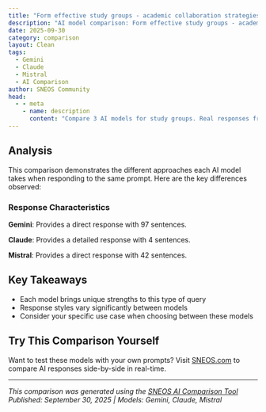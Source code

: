 ```yaml
---
title: "Form effective study groups - academic collaboration strategies"
description: "AI model comparison: Form effective study groups - academic collaboration strategies..."
date: 2025-09-30
category: comparison
layout: Clean
tags:
  - Gemini
  - Claude
  - Mistral
  - AI Comparison
author: SNEOS Community
head:
  - - meta
    - name: description
      content: "Compare 3 AI models for study groups. Real responses from Gemini, Claude, Mistral with detailed analysis."
---
```


<ChatComparison
  title="Form effective study groups - academic collaboration strategies"
  prompt="Form effective study groups - academic collaboration strategies"
  :responses='{
    "Gemini": "## Forming Effective Study Groups: Academic Collaboration Strategies\n\nStudy groups can be incredibly beneficial for learning, problem-solving, and staying motivated. However, a poorly formed or poorly managed study group can be a waste of time. Here\u0027s a breakdown of strategies to form and maintain effective study groups:\n\n**I. Planning and Formation:**\n\n*   **Define Your Goals:**\n    *   **Individual Goals:** What do you hope to achieve by joining a study group? (e.g., better understanding of concepts, practice problem-solving, improve grades, reduce procrastination)\n    *   **Group Goals:**  As a group, decide on your collective objectives.  Are you preparing for a specific exam?  Working on a project together?  Reinforcing general understanding?\n*   **Find the Right People:**\n    *   **Skill Diversity:** Look for people with complementary strengths. Some might be great at explaining concepts, while others excel at problem-solving or note-taking.\n    *   **Commitment:**  Seek individuals who are genuinely committed to attending meetings, contributing actively, and doing their share of the work.  Assess their reliability and availability.\n    *   **Work Ethic:**  Choose members who have a similar work ethic to yours.  Avoid those who consistently come unprepared or are more interested in socializing than studying.\n    *   **Number of Members:** Aim for a manageable group size, typically **3-5 members**. Larger groups can become unwieldy.\n*   **Initial Meeting \u0026 Ground Rules:**\n    *   **Introduce yourselves:** Share your strengths, weaknesses, and goals for the study group.\n    *   **Schedule:**  Establish a regular meeting schedule (day, time, location, duration). Consider everyone\u0027s availability and adjust as needed.\n    *   **Communication:** Decide on the primary communication method (e.g., group chat, email).\n    *   **Attendance Policy:** Set expectations for attendance and how to handle absences.\n    *   **Contribution Expectations:**  Clearly define what each member is expected to contribute to each session.\n    *   **Ground Rules for Discussion:** Establish respectful communication guidelines (e.g., active listening, avoid interrupting, constructive criticism).\n    *   **Division of Labor:**  Assign roles and responsibilities. (See section III).\n    *   **Review \u0026 Adjust:** Commit to periodically reviewing the group\u0027s effectiveness and making adjustments to the schedule, format, or membership as needed.\n\n**II.  Effective Meeting Strategies:**\n\n*   **Preparation is Key:**\n    *   **Individual Study:** Everyone should come to the meeting having already reviewed the material on their own.  This allows for more in-depth discussions and problem-solving.\n    *   **Assigned Readings/Problems:**  Distribute specific readings, questions, or problems for each member to prepare beforehand.\n*   **Structured Agenda:**\n    *   **Clearly Define Topics:** Plan the topics to be covered in each session in advance and communicate them to the group.\n    *   **Time Management:** Allocate a specific amount of time to each topic to stay on track.\n*   **Active Learning Techniques:**\n    *   **Concept Explanation:**  Each member can explain concepts to the group in their own words. This solidifies understanding and identifies gaps in knowledge.\n    *   **Problem Solving:**  Work through practice problems together, discussing different approaches and strategies.\n    *   **Question \u0026 Answer:**  Create a list of questions based on the material and quiz each other.\n    *   **Debates:**  Engage in constructive debates about different perspectives on complex topics.\n    *   **Brainstorming:**  Generate ideas and solutions collectively.\n    *   **Teaching Each Other:**  Assign different sections of the material to each member to teach to the rest of the group.\n*   **Visual Aids:**\n    *   **Whiteboard/Shared Documents:** Use a whiteboard or shared online document to write down key concepts, draw diagrams, and work through problems collaboratively.\n    *   **Mind Mapping:** Create mind maps to visually represent the relationships between different concepts.\n*   **Breaks:**\n    *   **Regular Breaks:** Schedule short breaks throughout the session to prevent burnout and maintain focus.\n*   **Review and Summarize:**\n    *   **Recap:** At the end of each session, summarize the key takeaways and action items.\n    *   **Identify Remaining Questions:** Note any unresolved questions or areas that need further clarification.\n\n**III. Roles \u0026 Responsibilities (Rotation Encouraged):**\n\n*   **Facilitator:**\n    *   Leads the discussion and ensures everyone participates.\n    *   Keeps the group on track and adheres to the agenda.\n    *   Manages time and ensures all topics are covered.\n*   **Note-Taker:**\n    *   Records key concepts, definitions, and solutions.\n    *   Shares notes with the group after the meeting.\n*   **Timekeeper:**\n    *   Monitors the time and alerts the group when it\u0027s time to move on to the next topic.\n*   **Problem Solver/Question Master:**\n    *   Prepares practice problems or questions for the group to work on.\n    *   Finds and presents additional resources (articles, videos, etc.) related to the material.\n*   **Devil\u0027s Advocate (Rotational):**\n    *   Purposefully challenges assumptions and perspectives to encourage critical thinking and deeper understanding.\n\n**IV.  Online Collaboration Tools:**\n\n*   **Video Conferencing:** Zoom, Google Meet, Skype for real-time discussions.\n*   **Shared Documents:** Google Docs, Microsoft Word Online for collaborative note-taking and editing.\n*   **Collaboration Platforms:**  Microsoft Teams, Slack, Discord for communication, file sharing, and scheduling.\n*   **Mind Mapping Tools:**  MindMeister, Coggle for creating visual representations of concepts.\n*   **Online Whiteboards:** Miro, Mural for collaborative brainstorming and problem-solving.\n*   **Flashcard Apps:** Anki, Quizlet for creating and sharing flashcards.\n\n**V. Troubleshooting Common Issues:**\n\n*   **Unequal Participation:**\n    *   **Solution:** Facilitator should encourage quieter members to speak and actively solicit their input.  Implement round-robin discussions.\n*   **Dominating Personalities:**\n    *   **Solution:** Facilitator should politely interrupt and redirect the conversation.  Establish ground rules for equal speaking time.\n*   **Off-Topic Discussions:**\n    *   **Solution:** Facilitator should gently steer the conversation back to the agenda.  Designate a \u0022parking lot\u0022 for off-topic ideas to be discussed later.\n*   **Lack of Preparation:**\n    *   **Solution:**  Address the issue directly with the individual.  Reiterate the importance of preparation.  Consider removing the member from the group if the problem persists.\n*   **Conflicting Schedules:**\n    *   **Solution:**  Re-evaluate the meeting schedule and try to find a time that works for everyone.  Consider offering alternate meeting times or recording sessions for those who can\u0027t attend.\n*   **Personality Clashes:**\n    *   **Solution:**  Facilitate a discussion to address the conflict directly.  Encourage compromise and understanding.  If the conflict is irreconcilable, consider suggesting that one or both members leave the group.\n\n**VI.  Evaluation \u0026 Improvement:**\n\n*   **Regular Check-ins:**  Schedule regular check-ins (e.g., every few weeks) to discuss what\u0027s working well and what could be improved.\n*   **Anonymous Feedback:**  Use anonymous surveys or questionnaires to gather honest feedback from all members.\n*   **Adaptability:**  Be willing to adapt the group\u0027s structure, format, and strategies based on the feedback received and the changing needs of the course.\n\n**VII.  Ethical Considerations:**\n\n*   **Academic Honesty:**  Study groups should be used to enhance understanding and not to cheat or plagiarize.\n*   **Collaboration vs. Copying:**  Focus on discussing concepts and problem-solving strategies, rather than simply sharing answers.\n*   **Respect for Intellectual Property:**  Be mindful of copyright laws and avoid sharing copyrighted materials without permission.\n\nBy following these strategies, you can create a study group that is both effective and enjoyable, helping you and your peers achieve your academic goals. Remember to be flexible, adaptable, and always prioritize learning and understanding. Good luck!\n",
    "Claude": "# Effective Study Group Formation \u0026 Collaboration Strategies\n\n## **Group Formation Principles**\n\n### **Optimal Group Size**\n- **3-5 members** - small enough for meaningful participation, large enough for diverse perspectives\n- Avoid groups larger than 6 (too many voices) or pairs (limited viewpoints)\n\n### **Member Selection Criteria**\n- **Similar commitment level** and academic goals\n- **Complementary strengths** (different subject areas, study styles)\n- **Compatible schedules** and availability\n- **Positive attitude** toward collaboration\n- Mix of **different learning styles** (visual, auditory, kinesthetic)\n\n## **Establishing Group Structure**\n\n### **Initial Setup Meeting**\n- Define shared **learning objectives**\n- Establish **meeting frequency** and duration\n- Choose consistent **meeting location** (library, study room, online)\n- Set **communication methods** (group chat, email, scheduling app)\n- Agree on **ground rules** and expectations\n\n### **Role Assignment**\n- **Facilitator**: Keeps discussions on track\n- **Note-taker**: Records key insights and action items\n- **Timekeeper**: Manages session timing\n- **Resource coordinator**: Organizes materials\n- *Rotate roles* to engage everyone\n\n## **Productive Session Strategies**\n\n### **Pre-Meeting Preparation**\n- **Individual study** of material beforehand\n- **Prepare questions** to bring to the group\n- **Review previous session notes**\n- Bring **necessary materials** (textbooks, notes, assignments)\n\n### **Session Structure**\n1. **Check-in** (5 minutes) - Review agenda and goals\n2. **Content review** (60-70%) - Main study activities\n3. **Problem-solving** (20-30%) - Work through difficult concepts\n4. **Wrap-up** (5 minutes) - Summarize key takeaways\n\n### **Effective Activities**\n- **Teach-back method**: Members explain concepts to each other\n- **Practice problems**: Work through examples together\n- **Quiz each other**: Create and share practice questions\n- **Concept mapping**: Visualize connections between ideas\n- **Case study analysis**: Apply theories to real scenarios\n\n## **Communication Best Practices**\n\n### **During Sessions**\n- **Active listening** - Give full attention to speakers\n- **Ask clarifying questions** to deepen understanding\n- **Encourage participation** from quieter members\n- **Stay focused** on academic content\n- **Respectful debate** of different perspectives\n\n### **Digital Collaboration Tools**\n- **Shared documents**: Google Docs, Notion, OneNote\n- **Video conferencing**: Zoom, Teams for remote sessions\n- **File sharing**: Dropbox, Google Drive\n- **Scheduling**: When2meet, Doodle polls\n- **Communication**: Slack, WhatsApp, Discord\n\n## **Maintaining Group Effectiveness**\n\n### **Regular Assessment**\n- **Monthly check-ins** on group dynamics\n- **Adjust strategies** based on what\u0027s working\n- **Address conflicts** promptly and constructively\n- **Celebrate successes** and improvements\n\n### **Accountability Measures**\n- **Attendance expectations** (notify if absent)\n- **Preparation requirements** (come ready to participate)\n- **Contribution standards** (everyone participates equally)\n- **Academic integrity** agreements\n\n### **Dealing with Challenges**\n\n| **Problem** | **Solution** |\n|-------------|--------------|\n| Dominant member | Implement structured turn-taking |\n| Social loafing | Assign specific responsibilities |\n| Schedule conflicts | Use polls to find optimal times |\n| Different pace | Break into smaller focused groups |\n| Personality clashes | Establish respectful communication norms |\n\n## **Maximizing Learning Outcomes**\n\n### **Diverse Learning Activities**\n- **Verbal processing**: Discuss concepts aloud\n- **Visual learning**: Create diagrams and charts together\n- **Practical application**: Work through real problems\n- **Memory techniques**: Develop mnemonics as a group\n- **Peer teaching**: Explain difficult concepts to others\n\n### **Study Techniques to Practice**\n- **Socratic questioning**: Deep inquiry into assumptions\n- **Collaborative note-taking**: Compare and combine notes\n- **Group flashcards**: Create shared review materials\n- **Mock presentations**: Practice explaining to others\n- **Peer feedback**: Review each other\u0027s work constructively\n\n## **Long-term Success Strategies**\n\n### **Continuous Improvement**\n- **Regular evaluation** of group effectiveness\n- **Experiment with new",
    "Mistral": "Forming effective study groups can significantly enhance academic performance and understanding. Here are some strategies to help you create and maintain productive study groups:\n\n### 1. **Select the Right Members**\n   - **Diverse Skills and Knowledge:** Include members with different strengths and areas of expertise.\n   - **Compatible Personalities:** Ensure that members can work well together and have compatible study habits.\n   - **Commitment:** Choose members who are committed to the group and willing to contribute regularly.\n\n### 2. **Set Clear Goals and Expectations**\n   - **Objectives:** Define what the group aims to achieve, such as mastering specific topics or preparing for exams.\n   - **Roles and Responsibilities:** Assign roles like facilitator, note-taker, and timekeeper to ensure everyone contributes.\n   - **Meeting Schedule:** Establish a regular meeting schedule and stick to it.\n\n### 3. **Create a Structured Agenda**\n   - **Topics to Cover:** Decide on the topics or chapters to be covered in each session.\n   - **Time Allocation:** Allocate specific time slots for each topic to ensure all areas are covered.\n   - **Review and Discussion:** Include time for reviewing previous material and discussing any questions or difficulties.\n\n### 4. **Use Effective Study Techniques**\n   - **Teaching Each Other:** Have members take turns explaining concepts to the group.\n   - **Practice Problems:** Work on practice problems or case studies together.\n   - **Quizzes and Tests:** Create and take practice quizzes or tests to assess understanding.\n\n### 5. **Encourage Active Participation**\n   - **Engagement:** Ensure everyone participates actively in discussions and activities.\n   - **Feedback:** Provide constructive feedback to each other to improve understanding and performance.\n   - **Inclusive Environment:** Foster an inclusive environment where everyone feels comfortable sharing their thoughts and questions.\n\n### 6. **Utilize Technology**\n   - **Online Collaboration Tools:** Use platforms like Google Docs, Zoom, or Slack for virtual collaboration.\n   - **Shared Resources:** Create a shared folder or drive for notes, study materials, and practice tests.\n   - **Communication:** Maintain open lines of communication through group chats or emails.\n\n### 7. **Monitor Progress and Adjust**\n   - **Regular Check-ins:** Have regular check-ins to assess progress and address any issues.\n   - **Flexibility:** Be flexible and adjust the study plan as needed based on the group\u0027s progress and feedback.\n   - **Evaluation:** Periodically evaluate the effectiveness of the study group and make necessary changes.\n\n### 8. **Maintain a Positive and Supportive Atmosphere**\n   - **Encouragement:** Encourage and support each other, especially during challenging times.\n   - **Celebrate Successes:** Celebrate small victories and milestones to keep motivation high.\n   - **Conflict Resolution:** Address and resolve conflicts promptly to maintain a positive atmosphere.\n\n### 9. **Stay Organized**\n   - **Task Management:** Use task management tools like Trello or Asana to keep track of assignments and deadlines.\n   - **Documentation:** Keep detailed notes and summaries of each study session for future reference.\n   - **Time Management:** Use time management techniques like the Pomodoro Technique to stay focused and productive.\n\n### 10. **Seek External Support**\n   - **Tutors and Mentors:** Consider seeking help from tutors or mentors if the group encounters difficulties.\n   - **Academic Resources:** Utilize academic resources like libraries, online databases, and study guides.\n   - **Peer Review:** Engage in peer review sessions to get feedback from other students or groups.\n\nBy implementing these strategies, you can create a productive and collaborative study group that enhances everyone\u0027s academic performance and understanding."
  }'
  published-date="12:18"
/>

## Analysis

This comparison demonstrates the different approaches each AI model takes when responding to the same prompt. Here are the key differences observed:

### Response Characteristics

**Gemini**: Provides a direct response with 97 sentences. 

**Claude**: Provides a detailed response with 4 sentences. 

**Mistral**: Provides a direct response with 42 sentences. 

## Key Takeaways

- Each model brings unique strengths to this type of query
- Response styles vary significantly between models
- Consider your specific use case when choosing between these models

## Try This Comparison Yourself

Want to test these models with your own prompts? Visit [SNEOS.com](https://sneos.com) to compare AI responses side-by-side in real-time.

---

*This comparison was generated using the [SNEOS AI Comparison Tool](https://sneos.com)*
*Published: September 30, 2025 | Models: Gemini, Claude, Mistral*

